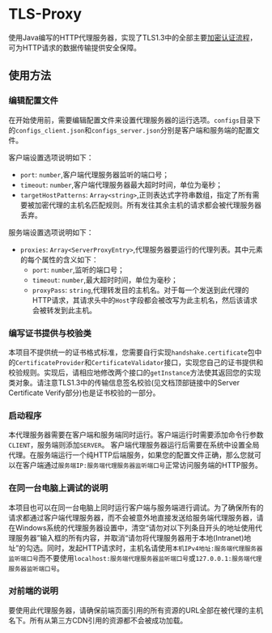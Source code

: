 # TLS-Proxy

使用Java编写的HTTP代理服务器，实现了TLS1.3中的全部主要[加密认证流程](https://tls13.xargs.org/)，可为HTTP请求的数据传输提供安全保障。

## 使用方法

### 编辑配置文件
在开始使用前，需要编辑配置文件来设置代理服务器的运行选项。`configs`目录下的`configs_client.json`和`configs_server.json`分别是客户端和服务端的配置文件。

客户端设置选项说明如下：  
* `port`: `number`,客户端代理服务器监听的端口号；  
* `timeout`: `number`,客户端代理服务器最大超时时间，单位为毫秒；  
* `targetHostPatterns`: `Array<string>`,正则表达式字符串数组，指定了所有需要被加密代理的主机名匹配规则。所有发往其余主机的请求都会被代理服务器丢弃。

服务端设置选项说明如下：  
* `proxies`: `Array<ServerProxyEntry>`,代理服务器要运行的代理列表。其中元素的每个属性的含义如下：
    * `port`: `number`,监听的端口号；  
    * `timeout`: `number`,最大超时时间，单位为毫秒；  
    * `proxyPass`: `string`,代理转发目的主机名。对于每一个发送到此代理的HTTP请求，其请求头中的`Host`字段都会被改写为此主机名，然后该请求会被转发到此主机。

### 编写证书提供与校验类
本项目不提供统一的证书格式标准，您需要自行实现`handshake.certificate`包中的`CertificateProvider`和`CertificateValidator`接口，实现您自己的证书提供和校验规则。实现后，请相应地修改两个接口的`getInstance`方法使其返回您的实现类对象。请注意TLS1.3中的传输信息签名校验(见文档顶部链接中的Server Certificate Verify部分)也是证书校验的一部分。

### 启动程序
本代理服务器需要在客户端和服务端同时运行。客户端运行时需要添加命令行参数`CLIENT`，服务端则添加`SERVER`。
客户端代理服务器运行后需要在系统中设置全局代理。在服务端运行一个纯HTTP后端服务，如果您的配置文件正确，那么您就可以在客户端通过`服务端IP:服务端代理服务器监听端口号`正常访问服务端的HTTP服务。

### 在同一台电脑上调试的说明
本项目也可以在同一台电脑上同时运行客户端与服务端进行调试。为了确保所有的请求都通过客户端代理服务器，而不会被意外地直接发送给服务端代理服务器，请在Windows系统的代理服务器设置中，清空“请勿对以下列条目开头的地址使用代理服务器”输入框的所有内容，并取消“请勿将代理服务器用于本地(Intranet)地址”的勾选。同时，发起HTTP请求时，主机名请使用`本机IPv4地址:服务端代理服务器监听端口号`而不要使用`localhost:服务端代理服务器监听端口号`或`127.0.0.1:服务端代理服务器监听端口号`。

### 对前端的说明
要使用此代理服务器，请确保前端页面引用的所有资源的URL全部在被代理的主机名下。所有从第三方CDN引用的资源都不会被成功加载。
